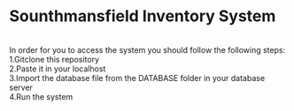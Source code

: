 # Sounthmansfield Inventory System
<br>
In order for you to access the system you should follow the following steps:
<br>
1.Gitclone this repository
<br>
2.Paste it in your localhost
<br>
3.Import the database file from the DATABASE folder in your database server
<br>
4.Run the system

